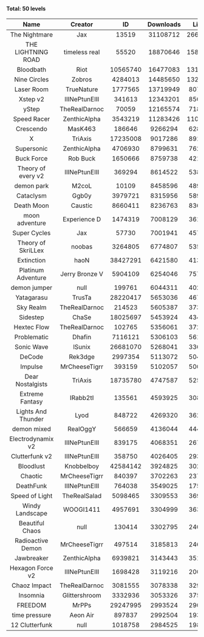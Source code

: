#### Total: 50 levels

| Name | Creator | ID | Downloads | Likes |
|:---:|:---:|:---:|:---:|:---:|
| The Nightmare | Jax | 13519 | 31108712 | 2668432
| THE LIGHTNING ROAD | timeless real | 55520 | 18870646 | 1584728
| Bloodbath | Riot | 10565740 | 16477083 | 1319974
| Nine Circles | Zobros | 4284013 | 14485650 | 1323455
| Laser Room | TrueNature | 1777565 | 13719949 | 807935
| Xstep v2 | IIINePtunEIII | 341613 | 12343201 | 850216
| yStep | TheRealDarnoc | 70059 | 12165574 | 718245
| Speed Racer | ZenthicAlpha | 3543219 | 11283426 | 1107815
| Crescendo | MasK463 | 186646 | 9266294 | 628756
| X | TriAxis | 17235008 | 9017286 | 891006
| Supersonic | ZenthicAlpha | 4706930 | 8799631 | 762834
| Buck Force | Rob Buck | 1650666 | 8759738 | 421242
| Theory of every v2 | IIINePtunEIII | 369294 | 8614522 | 538645
| demon park | M2coL | 10109 | 8458596 | 489381
| Cataclysm | Ggb0y | 3979721 | 8315956 | 589842
| Death Moon  | Caustic | 8660411 | 8236763 | 836314
| moon adventure | Experience D | 1474319 | 7008129 | 361472
| Super Cycles | Jax | 57730 | 7001941 | 457048
| Theory of SkriLLex | noobas | 3264805 | 6774807 | 535823
| Extinction | haoN | 38427291 | 6421580 | 413615
| Platinum Adventure | Jerry Bronze V | 5904109 | 6254046 | 757983
| demon jumper | null | 199761 | 6044311 | 402188
| Yatagarasu  | TrusTa | 28220417 | 5653036 | 467810
| Sky Realm | TheRealDarnoc | 214523 | 5605387 | 373384
| Sidestep | ChaSe | 18025697 | 5453924 | 434892
| Hextec Flow | TheRealDarnoc | 102765 | 5356061 | 372105
| Problematic | Dhafin | 7116121 | 5306103 | 561289
| Sonic Wave | lSunix | 26681070 | 5268041 | 336062
| DeCode | Rek3dge | 2997354 | 5113072 | 504281
| Impulse | MrCheeseTigrr | 393159 | 5102057 | 500815
| Dear Nostalgists | TriAxis | 18735780 | 4747587 | 525562
| Extreme Fantasy | IRabb2tI | 135561 | 4593925 | 308492
| Lights And Thunder | Lyod | 848722 | 4269320 | 362156
| demon mixed | RealOggY | 566659 | 4136044 | 444056
| Electrodynamix v2 | IIINePtunEIII | 839175 | 4068351 | 267676
| Clutterfunk v2 | IIINePtunEIII | 358750 | 4026405 | 293961
| Bloodlust | Knobbelboy | 42584142 | 3924825 | 302807
| Chaotic | MrCheeseTigrr | 840397 | 3702263 | 237418
| DeathFunk | IIINePtunEIII | 764038 | 3549025 | 175382
| Speed of Light | TheRealSalad | 5098465 | 3309553 | 369819
| Windy Landscape | WOOGI1411 | 4957691 | 3304999 | 363899
| Beautiful Chaos | null | 130414 | 3302795 | 240703
| Radioactive Demon | MrCheeseTigrr | 497514 | 3185813 | 246697
| Jawbreaker | ZenthicAlpha | 6939821 | 3143443 | 351061
| Hexagon Force v2 | IIINePtunEIII | 1698428 | 3119216 | 200066
| Chaoz Impact | TheRealDarnoc | 3081555 | 3078338 | 329892
| Insomnia | Glittershroom | 3332936 | 3053326 | 375946
| FREEDOM | MrPPs | 29247995 | 2993524 | 290584
| time pressure | Aeon Air | 897837 | 2992504 | 193483
| 12 Clutterfunk | null | 1018758 | 2984525 | 198045
